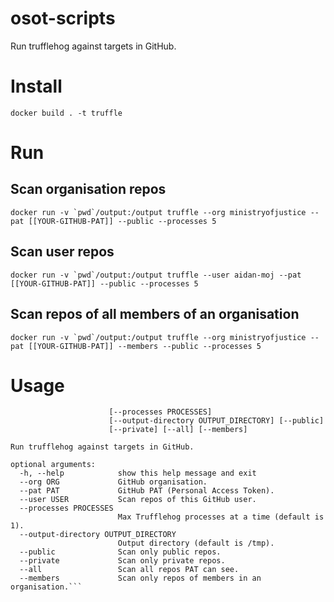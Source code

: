 # osot-scripts
Run trufflehog against targets in GitHub.

# Install

```docker build . -t truffle```

# Run

## Scan organisation repos

```docker run -v `pwd`/output:/output truffle --org ministryofjustice --pat [[YOUR-GITHUB-PAT]] --public --processes 5```

## Scan user repos

```docker run -v `pwd`/output:/output truffle --user aidan-moj --pat [[YOUR-GITHUB-PAT]] --public --processes 5```

## Scan repos of all members of an organisation

```docker run -v `pwd`/output:/output truffle --org ministryofjustice --pat [[YOUR-GITHUB-PAT]] --members --public --processes 5```

# Usage

```usage: massTruffle.py [-h] [--org ORG] --pat PAT [--user USER]
                      [--processes PROCESSES]
                      [--output-directory OUTPUT_DIRECTORY] [--public]
                      [--private] [--all] [--members]

Run trufflehog against targets in GitHub.

optional arguments:
  -h, --help            show this help message and exit
  --org ORG             GitHub organisation.
  --pat PAT             GitHub PAT (Personal Access Token).
  --user USER           Scan repos of this GitHub user.
  --processes PROCESSES
                        Max Trufflehog processes at a time (default is 1).
  --output-directory OUTPUT_DIRECTORY
                        Output directory (default is /tmp).
  --public              Scan only public repos.
  --private             Scan only private repos.
  --all                 Scan all repos PAT can see.
  --members             Scan only repos of members in an organisation.```
